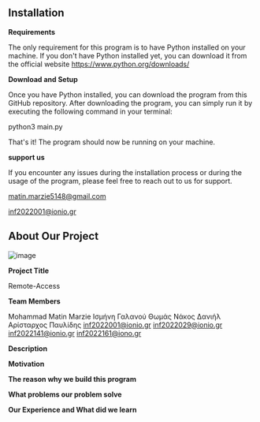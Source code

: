 ## **Installation**

**Requirements**

The only requirement for this program is to have Python installed on your machine. If you don't have Python installed yet, you can download it from the official website https://www.python.org/downloads/

**Download and Setup**

Once you have Python installed, you can download the program from this GitHub repository. After downloading the program, you can simply run it by executing the following command in your terminal:

python3 main.py

That's it! The program should now be running on your machine.


**support us**

If you encounter any issues during the installation process or during the usage of the program, please feel free to reach out to us for support.

matin.marzie5148@gmail.com

inf2022001@ionio.gr









## **About Our Project**

![image](https://github.com/Matin-Marzie/Remote-access/assets/116279956/f2883163-10d5-4d96-aa8a-a33045fdb67e)


**Project Title**

Remote-Access

**Team Members**

Mohammad Matin Marzie     Ισμήνη Γαλανού        Θωμάς Νάκος           Δανιήλ Αρίσταρχος Παυλίδης
inf2022001@ionio.gr       inf2022029@ionio.gr   inf2022141@ionio.gr   inf2022161@iono.gr




**Description**

**Motivation**

**The reason why we build this program**

**What problems our problem solve**

**Our Experience and What did we learn**


